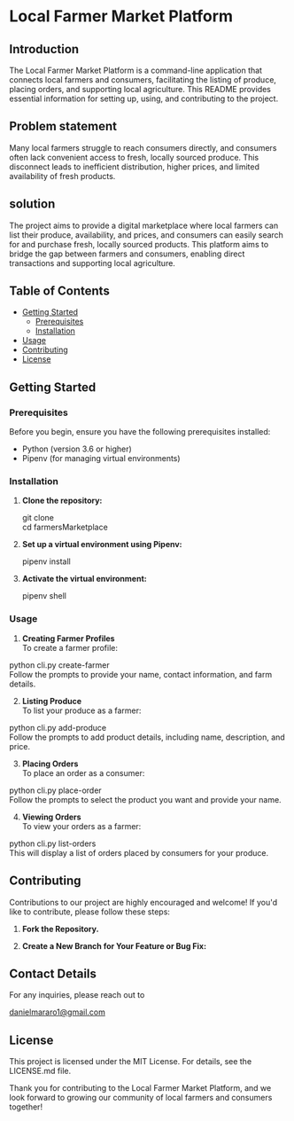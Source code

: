 # Local Farmer Market Platform

## Introduction

The Local Farmer Market Platform is a command-line application that connects local farmers and consumers, facilitating the listing of produce, placing orders, and supporting local agriculture. This README provides essential information for setting up, using, and contributing to the project.

## Problem statement
Many local farmers struggle to reach consumers directly, and consumers often lack convenient access to fresh, locally sourced produce. This disconnect leads to inefficient distribution, higher prices, and limited availability of fresh products.

## solution
The project aims to provide  a digital marketplace where local farmers can list their produce, availability, and prices, and consumers can easily search for and purchase fresh, locally sourced products. This platform aims to bridge the gap between farmers and consumers, enabling direct transactions and supporting local agriculture.

## Table of Contents

- [Getting Started](#getting-started)
  - [Prerequisites](#prerequisites)
  - [Installation](#installation)
- [Usage](#usage)
- [Contributing](#contributing)
- [License](#license)

## Getting Started

### Prerequisites

Before you begin, ensure you have the following prerequisites installed:

- Python (version 3.6 or higher)
- Pipenv (for managing virtual environments)

### Installation

1. **Clone the repository:**

   git clone <repository-url> <br/>
   cd farmersMarketplace

2. **Set up a virtual environment using Pipenv:**

   pipenv install

3. **Activate the virtual environment:**

   pipenv shell

### Usage
1. **Creating Farmer Profiles** </br>
To create a farmer profile:

python cli.py create-farmer</br>
Follow the prompts to provide your name, contact information, and farm details.

2. **Listing Produce** </br>
To list your produce as a farmer:

python cli.py add-produce </br>
Follow the prompts to add product details, including name, description, and price.

3. **Placing Orders** </br>
To place an order as a consumer:

python cli.py place-order </br>
Follow the prompts to select the product you want and provide your name.

4. **Viewing Orders** </br>
To view your orders as a farmer: </br>

python cli.py list-orders</br> 
This will display a list of orders placed by consumers for your produce.

## Contributing
Contributions to our project are highly encouraged and welcome! If you'd like to contribute, please follow these steps:

1. **Fork the Repository.**

2. **Create a New Branch for Your Feature or Bug Fix:**

## Contact Details
For any inquiries, please reach out to

danielmararo1@gmail.com


## License
This project is licensed under the MIT License. For details, see the LICENSE.md file.

Thank you for contributing to the Local Farmer Market Platform, and we look forward to growing our community of local farmers and consumers together!
